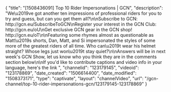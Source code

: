 {
    "title": "[1508436091] Top 10 Rider Impersonations | GCN",
    "description": "We\u2019ve got another ten impressions of professional riders for you to try and guess, but can you get them all?\n\nSubscribe to GCN: http:\/\/gcn.eu\/SubscribeToGCN\nRegister your interest in the GCN Club: http:\/\/gcn.eu\/oU\nGet exclusive GCN gear in the GCN shop! http:\/\/gcn.eu\/oT\n\nFeaturing some rhymes almost as questionable as Matt\u2019s shorts, Dan, Matt, and Si impersonated the styles of some more of the greatest riders of all time. Who can\u2019t wear his helmet straight? Whose legs just won\u2019t stay quiet?\n\nAnswers will be in next week's GCN Show, let us know who you think they are in the comments section below\n\nIf you'd like to contribute captions and video info in your language, here's the link ",
    "channelid": "123179145",
    "videoid": "123178869",
    "date_created": "1506614400",
    "date_modified": "1508373171",
    "type": "captivate",
    "layout": "channelVideo",
    "url": "\/gcn-channel\/top-10-rider-impersonations-gcn\/123179145-123178869"
}